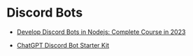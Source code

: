 # Discord Bots

-   [Develop Discord Bots in Nodejs: Complete Course in 2023](contents/Readme.md)

-   [ChatGPT Discord Bot Starter Kit](https://github.com/OpenAI-GPT/chatgpt-adrian-twarog/tree/main/ChatGPT-Discord-Bot-Starter-Kit)